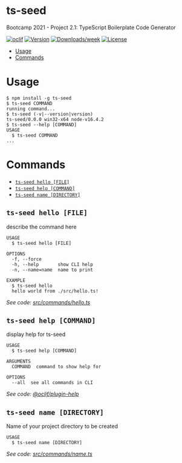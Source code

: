 ts-seed
=======

Bootcamp 2021 - Project 2.1: TypeScript Boilerplate Code Generator

[![oclif](https://img.shields.io/badge/cli-oclif-brightgreen.svg)](https://oclif.io)
[![Version](https://img.shields.io/npm/v/ts-seed.svg)](https://npmjs.org/package/ts-seed)
[![Downloads/week](https://img.shields.io/npm/dw/ts-seed.svg)](https://npmjs.org/package/ts-seed)
[![License](https://img.shields.io/npm/l/ts-seed.svg)](https://github.com/shy-tan/ts-seed/blob/master/package.json)

<!-- toc -->
* [Usage](#usage)
* [Commands](#commands)
<!-- tocstop -->
# Usage
<!-- usage -->
```sh-session
$ npm install -g ts-seed
$ ts-seed COMMAND
running command...
$ ts-seed (-v|--version|version)
ts-seed/0.0.0 win32-x64 node-v16.4.2
$ ts-seed --help [COMMAND]
USAGE
  $ ts-seed COMMAND
...
```
<!-- usagestop -->
# Commands
<!-- commands -->
* [`ts-seed hello [FILE]`](#ts-seed-hello-file)
* [`ts-seed help [COMMAND]`](#ts-seed-help-command)
* [`ts-seed name [DIRECTORY]`](#ts-seed-name-directory)

## `ts-seed hello [FILE]`

describe the command here

```
USAGE
  $ ts-seed hello [FILE]

OPTIONS
  -f, --force
  -h, --help       show CLI help
  -n, --name=name  name to print

EXAMPLE
  $ ts-seed hello
  hello world from ./src/hello.ts!
```

_See code: [src/commands/hello.ts](https://github.com/shy-tan/ts-seed/blob/v0.0.0/src/commands/hello.ts)_

## `ts-seed help [COMMAND]`

display help for ts-seed

```
USAGE
  $ ts-seed help [COMMAND]

ARGUMENTS
  COMMAND  command to show help for

OPTIONS
  --all  see all commands in CLI
```

_See code: [@oclif/plugin-help](https://github.com/oclif/plugin-help/blob/v3.2.2/src/commands/help.ts)_

## `ts-seed name [DIRECTORY]`

Name of your project directory to be created

```
USAGE
  $ ts-seed name [DIRECTORY]
```

_See code: [src/commands/name.ts](https://github.com/shy-tan/ts-seed/blob/v0.0.0/src/commands/name.ts)_
<!-- commandsstop -->
